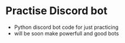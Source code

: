 # Practise Discord bot
- Python discord bot code for just practicing
- will be soon make powerfull and good bots
